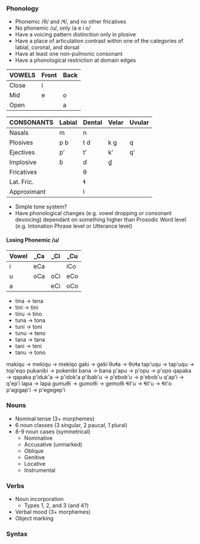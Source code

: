 ### Phonology
- Phonemic /θ/ and /ɬ/, and no other fricatives
- No phonemic /u/, only /a e i o/
- Have a voicing pattern distinction only in plosive
- Have a place of articulation contrast within one of the categories of labial, coronal, and dorsal
- Have at least one non-pulmonic consonant
- Have a phonological restriction at domain edges

| VOWELS | Front | Back |
|---     |---    |---   |
| Close  | i     |      |
| Mid    | e     | o    |
| Open   |       | a    |

| CONSONANTS  | Labial | Dental | Velar | Uvular |
|---          |---     |---     |---    |---     |
| Nasals      | m      | n      |       |        |
| Plosives    | p b    | t d    | k ɡ   | q      |
| Ejectives   | pʼ     | tʼ     | kʼ    | qʼ     |
| Implosive   | ɓ      | ɗ      | ɠ     |        |
| Fricatives  |        | θ      |       |        |
| Lat. Fric.  |        | ɬ      |       |        |
| Approximant |        | l      |       |        |

- Simple tone system?
- Have phonological changes (e.g. vowel dropping or consonant devoicing) dependant on something higher than Prosodic Word level (e.g. Intonation Phrase level or Utterance level)

#### Losing Phonemic /u/
| Vowel | \_Ca | \_Ci | \_Cu |
|---    |---   |---   |---   |
| i     | eCa  |      | iCo  |
| u     | oCa  | oCi  | eCo  |
| a     |      | eCi  | oCo  |

- tina → tena
- tini → tini
- tinu → tino
- tuna → tona
- tuni → toni
- tunu → teno
- tana → tana
- tani → teni
- tanu → tono

makiqu → mekiqu → mekiqo
gaki → geki
θuɬa → θoɬa
tap'uqu → tap'uqu → top'eqo
pukanibi → pokenibi
bana → bana
p'apu → p'opu → p'opo
qapaka → qapaka
p'iduk'a → p'idok'a
p'ibab'u → p'ebob'u → p'ebob'u
q'ap'i → q'ep'i
lapa → lapa
gumuθi → gumoθi → gemoθi
ɬit'u → ɬit'u → ɬit'o
p'agigap'i → p'egegep'i

### Nouns
- Nominal tense (3+ morphemes)
- 6 noun classes (3 singular, 2 paucal, 1 plural)
- 8-9 noun cases (symmetrical)
    - Nominative
    - Accusative (unmarked)
    - Oblique
    - Genitive
    - Locative
    - Instrumental

### Verbs
- Noun incorporation
    - Types 1, 2, and 3 (and 4?)
- Verbal mood (3+ morphemes)
- Object marking

### Syntax
